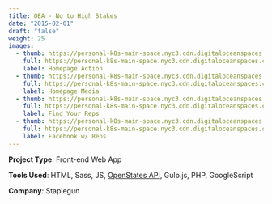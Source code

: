 ```yaml
---
title: OEA - No to High Stakes
date: "2015-02-01"
draft: "false"
weight: 25
images:
  - thumb: https://personal-k8s-main-space.nyc3.cdn.digitaloceanspaces.com/thecodeboss.dev/projects/no-to-high-stakes/thumbnail/oea_th_4.jpg
    full: https://personal-k8s-main-space.nyc3.cdn.digitaloceanspaces.com/thecodeboss.dev/projects/no-to-high-stakes/full/oea_big_4.jpg
    label: Homepage Action
  - thumb: https://personal-k8s-main-space.nyc3.cdn.digitaloceanspaces.com/thecodeboss.dev/projects/no-to-high-stakes/thumbnail/oea_th_3.jpg
    full: https://personal-k8s-main-space.nyc3.cdn.digitaloceanspaces.com/thecodeboss.dev/projects/no-to-high-stakes/full/oea_big_3.jpg
    label: Homepage Media
  - thumb: https://personal-k8s-main-space.nyc3.cdn.digitaloceanspaces.com/thecodeboss.dev/projects/no-to-high-stakes/thumbnail/oea_th_2.jpg
    full: https://personal-k8s-main-space.nyc3.cdn.digitaloceanspaces.com/thecodeboss.dev/projects/no-to-high-stakes/full/oea_big_2.jpg
    label: Find Your Reps
  - thumb: https://personal-k8s-main-space.nyc3.cdn.digitaloceanspaces.com/thecodeboss.dev/projects/no-to-high-stakes/thumbnail/oea_th_1.jpg
    full: https://personal-k8s-main-space.nyc3.cdn.digitaloceanspaces.com/thecodeboss.dev/projects/no-to-high-stakes/full/oea_big_1.jpg
    label: Facebook w/ Reps
---
```

**Project Type**: Front-end Web App

**Tools Used**: HTML, Sass, JS,
<a href="https://openstates.org/" target="_blank">OpenStates API</a>,
Gulp.js, PHP, GoogleScript

**Company**: Staplegun
